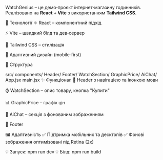 WatchGenius – це демо‑проєкт інтернет‑магазину годинників.  
Реалізовано на **React + Vite** з використанням **Tailwind CSS**.

🚀 Технології
⚛️ React – компонентний підхід

⚡ Vite – швидкий білд та дев‑сервер

🎨 Tailwind CSS – стилізація

📱 Адаптивний дизайн (mobile‑first)

📁 Структура

src/
components/
Header/
Footer/
WatchSection/
GraphicPrice/
AiChat/
App.jsx
main.jsx
✨ Функціонал
📌 Header з навігацією та іконкою мови

⌚ WatchSection – опис товару, кнопка "Купити"

📊 GraphicPrice – графік цін

🤖 AiChat – секція з фонованим зображенням

📌 Footer

🖼️ Адаптивність
✅ Підтримка мобільних та десктопів
✅ Фонові зображення оптимізовані під Retina (2x)

💡 Запуск: npm run dev
💡 Білд: npm run build
